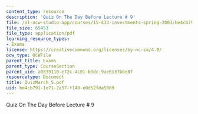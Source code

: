 ```yaml
---
content_type: resource
description: 'Quiz On The Day Before Lecture # 9'
file: /ol-ocw-studio-app/courses/15-433-investments-spring-2003/be4cb7911e712a57f140e0d52fda5869_QuizMarch_5.pdf
file_size: 65453
file_type: application/pdf
learning_resource_types:
- Exams
license: https://creativecommons.org/licenses/by-nc-sa/4.0/
ocw_type: OCWFile
parent_title: Exams
parent_type: CourseSection
parent_uid: a0839110-e72c-4c01-b9dc-9ae6137bbe87
resourcetype: Document
title: QuizMarch_5.pdf
uid: be4cb791-1e71-2a57-f140-e0d52fda5869
---
```

Quiz On The Day Before Lecture # 9